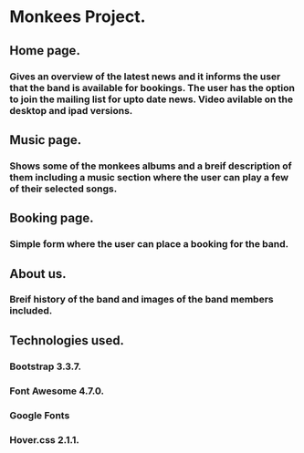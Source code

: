 # Monkees Project. 

## Home page. 
### Gives an overview of the latest news and it informs the user that the band is available for bookings. The user has the option to join the mailing list for upto date news. Video avilable on the desktop and ipad versions.

## Music page.
### Shows some of the monkees albums and a breif description of them including a music section where the user can play a few of their selected songs.

## Booking page.
### Simple form where the user can place a booking for the band. 

## About us.
### Breif history of the band and images of the band members included. 

## Technologies used.

### Bootstrap 3.3.7.
### Font Awesome 4.7.0.
### Google Fonts 
### Hover.css 2.1.1.


